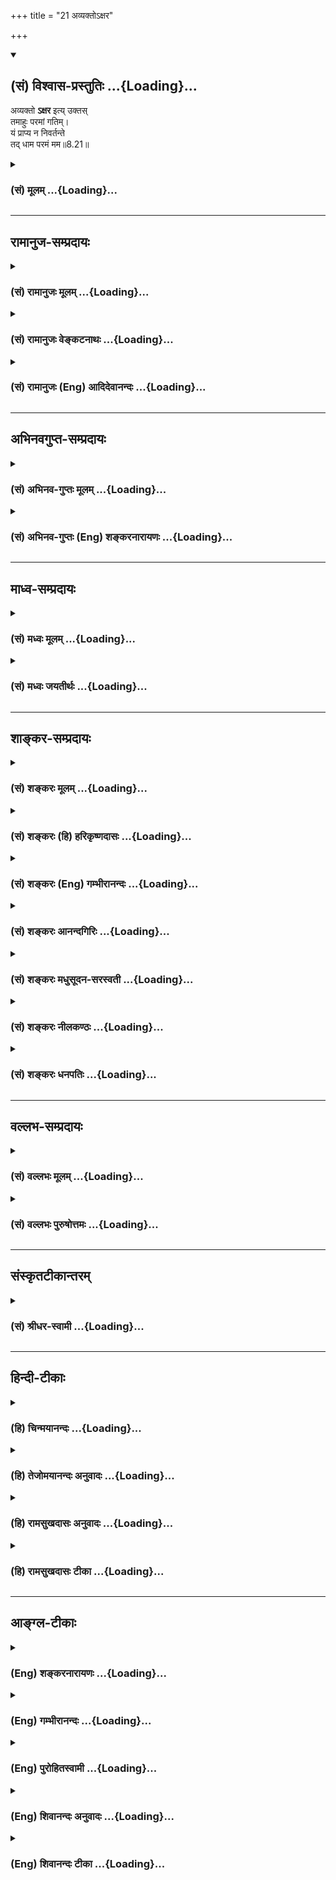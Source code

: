 +++
title = "21 अव्यक्तोऽक्षर"

+++
<div class="js_include" newlevelforh1="2" title="(सं) विश्वास-प्रस्तुतिः" unfilled url="/mahAbhAratam/shlokashaH/06-bhIShma-parva/03-bhagavad-gItA-parva/saMskRtam/vishvAsa-prastutiH/08_axara-para-brahma-yo/21_avyakto-xara.md">
<details open><summary><h2>(सं) विश्वास-प्रस्तुतिः ...{Loading}...</h2></summary>

अव्यक्तो **ऽक्षर** इत्य् उक्तस्  
तमाहुः परमां गतिम्।  
यं प्राप्य न निवर्तन्ते  
तद् धाम परमं मम॥8.21॥
</details>
</div>
<div class="js_include collapsed" newlevelforh1="3" title="(सं) मूलम्" unfilled url="/mahAbhAratam/shlokashaH/06-bhIShma-parva/03-bhagavad-gItA-parva/saMskRtam/mUlam/08_axara-para-brahma-yo/21_avyakto-xara.md">
<details><summary><h3>(सं) मूलम् ...{Loading}...</h3></summary>

अव्यक्तोऽक्षर इत्युक्तस्तमाहुः परमां गतिम्।  
यं प्राप्य न निवर्तन्ते तद्धाम परमं मम।।8.21।।
</details>
</div>


_________________
## रामानुज-सम्प्रदायः
<div class="js_include collapsed" newlevelforh1="3" title="(सं) रामानुजः मूलम्" unfilled url="/mahAbhAratam/shlokashaH/06-bhIShma-parva/03-bhagavad-gItA-parva/saMskRtam/rAmAnujaH/mUlam/08_axara-para-brahma-yo/21_avyakto-xara.md">
<details><summary><h3>(सं) रामानुजः मूलम् ...{Loading}...</h3></summary>

।।8.21।। सः **अव्यक्तः अक्षर इति उक्तः**ये त्वक्षरमनिर्देश्यमव्यक्तं
पर्युपासते। (गीता 12।3)कूटस्थोऽक्षर उच्यते।। (गीता 15।16) इत्यादिषु
**तं** वेदविदः **परमां गतिम् आहुः** अयम् एवयः प्रयाति त्यजन् देहं स याति
परमां गतिम्।। इत्यत्र परमगतिशब्दनिर्दिष्टः अक्षरः
प्रकृतिसंसर्गवियुक्तस्वरूपेण अवस्थित आत्मा इत्यर्थः।**यम्** एवंभूतं
स्वरूपेणावस्थितम् **प्राप्य न निवर्तन्ते तद् मम परमं धाम** परमं
नियमनस्थानम्। अचेतनप्रकृतिः एकं नियमनस्थानम् तत्संसृष्टरूपा जीवप्रकृतिः
द्वितीयं नियमनस्थानम् अचित्संसर्गवियुक्तं स्वरूपेणावस्थितं मुक्तस्वरूपं
परमं नियमनस्थानम् इत्यर्थः। तत् च अपुनरावृत्तिरूपम्। अथवा प्रकाशवाची
धामशब्दः प्रकाशः च इह ज्ञानम् अभिप्रेतं प्रकृतिसंसृष्टात्
परिच्छिन्नज्ञानरूपाद् आत्मनः अपरिच्छिन्नज्ञानरूपतया मुक्तस्वरूपं परं
धाम। ज्ञानिनः प्राप्यं तु तस्माद् अत्यन्तविभक्तम् इत्याह --

</details>
</div>
<div class="js_include collapsed" newlevelforh1="3" title="(सं) रामानुजः वेङ्कटनाथः" unfilled url="/mahAbhAratam/shlokashaH/06-bhIShma-parva/03-bhagavad-gItA-parva/saMskRtam/rAmAnujaH/venkaTanAthaH/08_axara-para-brahma-yo/21_avyakto-xara.md">
<details><summary><h3>(सं) रामानुजः वेङ्कटनाथः ...{Loading}...</h3></summary>

।। 8.21परः इत्यादिश्लोकद्वयस्यार्थमाह -- अथेति। अयमभिप्रायः -- भगवन्तं
प्राप्तानां पुनरावृत्तिः प्रागेवोक्ता अव्यक्तात्परत्वेन
निर्दिष्टोऽक्षरश्च जीव एव भवितुमर्हतिअपरेयमितस्त्वन्याम् \[7।5\]
इत्यादिप्रत्यभिज्ञानात् वक्तव्या च कैवल्यार्थिनामवरोहाभावादपुनरावृत्तिः।
अत एव तत्परमेवेदं श्लोकद्वयम् -- इति। अव्यक्तस्यैव पूर्वप्रकृतत्वात्
अत्रापिअव्यक्तात् इत्येव परभेदः। तस्य चापेक्षया
परशब्दान्यशब्दाभ्यामप्यन्वयः। तत्र च
पौनरुक्त्यव्युदासायोत्कृष्टत्वाभिधानमुखेन पुरुषार्थरूपत्वपरः परशब्दः। तत
एव च स्वरूपभेदस्य सिद्धत्वादन्यशब्दः प्रकारान्यत्वपरः। अतः स च
प्रकारभेदश्चेतनत्वरूप एव प्रमाणसिद्ध इत्यभिप्रायेणाह -- तस्मादिति।
भावशब्दोऽत्र पदार्थमात्रवाची। व्यक्तः इति पदच्छेदो न युक्तःअव्यक्तोऽक्षरः
इत्यत्रैवाभिधानात् दुर्ग्रहे च जीवे
व्यक्तशब्दप्रयोगानुपपत्तेरित्यभिप्रायेणाह -- केनचिदिति। ननु
जीवस्याव्यक्तत्वमयुक्तं प्रत्यक्षानुमानागमैर्यथासम्भवं तद्व्यक्तेः
अन्यथा खपुष्पत्वप्रसङ्गादित्यत्राह -- स्वसंवेद्येति। प्रमाणान्तराणि हि
साधारण्येन तत्प्रतिपादकानीति भावः। नित्यत्वे
द्वितीयाध्यायोक्तहेतुस्मरणंउत्पत्तिविनाशानर्हतयेति। भूतशब्दोऽत्र
महाभूतपरः तद्विनाशेऽप्यात्मस्थितवचनेन नित्यत्वस्यानायासादलभात्। तत्र
सर्वशब्दाभिप्रायवशादेव सकारणत्वं सकार्यत्वं च
सिद्धमित्यभिप्रायेणाहवियदादिष्विति। प्रसक्तो हि नाशो जीवे निषेध्यः
प्रसङ्गश्चात्र नश्यत्पदार्थानुप्रवेशवशात् यथा तिलेषु दह्यमानेषु
तदनुप्रविष्टं तैलमपि दह्यते ततश्च सर्वेषु भूतेषु नश्यत्स्वित्यस्यैव
सामर्थ्यलब्धमुक्तंतत्र तत्र स्थितोऽपीतियः स सर्वेषु \[  
  
मम इति सम्बन्धमात्रविधानस्य प्रागेव सिद्धेः स्थानस्य च
स्थानिसापेक्षत्वनियमात् य आत्मनि तिष्ठन् \[श.प.ब्रा.14।6।5।30\]
इत्याद्युक्तमधिष्ठेयं स्थानपर्यायं धामशब्देन
विवक्षितमित्याहनियमनस्थानमिति। अत्र किमपरं नियमनस्थानं यद्व्यवच्छेदाय
परमशब्दः इत्यत्राहअचेतनेति। अत्र परमधामत्वव्यपदेशात्परिशुद्धात्मविषयत्वं
सिद्धम् ततश्चाशुद्धो जीवोऽप्यपर एव विवक्षित इत्याहतत्संसृष्टेति। यदि
मुक्तोऽपि परमात्मपरतन्त्रः तर्हि स्वतन्त्रेण परमात्मना पुनरपि संसारगर्ते
प्रक्षिप्येतेत्यत्राहतच्चेति। अयं भावः -- अविद्यादिर्हि संसारकारणम् न तु
पारतन्त्र्यं अविद्यादेश्च प्रक्षयादीश्वरकारुण्यादीनां च स्वाभाविकत्वान्न
मुक्तस्य संसारगन्ध इत्यर्थः। यद्वा न केवलं भगवत्प्राप्तिरेव
अपुनरावृत्तिरूपा किन्तु परिशुद्धजीवप्राप्तिरपि अवरोहणाभावात्तथेति
भावः। नियमनस्थानं इत्यस्याश्रितविशेषणोपादानारुचेराहअथ वेति। अस्तु
धामशब्दस्तेजःपयार्यः प्रकाशवाची तस्य कथमत्रान्वयः इत्यत्राहप्रकाशश्चेति।
विशेषणफलितं दर्शयति -- प्रकृतिसंसृष्टादिति। प्रकाशपक्षे -- तत् परमं धाम
मम -- मच्छेषभूतम् -- इति वाक्यार्थः। यद्यपिअपरेयम् \[7।5\] इत्यादिना
प्रागेव स्वशेषत्वमुक्तम् तथापि समष्टिचेतनमात्रविषयत्वं तत्र प्रतीयते इह
तु मुक्तस्यापि स्वशेषत्वमुच्यत इत्यपौनरुक्त्यम्।  
  

</details>
</div>
<div class="js_include collapsed" newlevelforh1="3" title="(सं) रामानुजः (Eng) आदिदेवानन्दः" unfilled url="/mahAbhAratam/shlokashaH/06-bhIShma-parva/03-bhagavad-gItA-parva/saMskRtam/rAmAnujaH/english/AdidevAnandaH/08_axara-para-brahma-yo/21_avyakto-xara.md">
<details><summary><h3>(सं) रामानुजः (Eng) आदिदेवानन्दः ...{Loading}...</h3></summary>

8.20 - 8.21 Superior, as an object of human end, to this unmanifest
(Avyakta), which is inanimate Prakrti, there is another state of being,
of a kind different from this, but also called Avyakta. It has only knowledge-form and is also unmanifest. It is the self, Atman. It is unmanifest because It cannot be apprehended by any means of knowledge
(Pramanas). The meaning is that Its nature is unie and that It can be known only to Itself. That is, It can be understood only vaguely in the ordinary ways of knowing. It is eternal, namely, ever-enduring, because It is not subject to origination and annihilation. In texts like 'For those who meditate on the imperishable, undefinable, the unmanifest'
(12.3) and 'The imperishable is called the unchanging' (15.16) - that being the self. It has been called the unmanifest (Avyakta) and imperishable (Aksara); when all material elements like ether, etc., with their causes and effects are annihilated, the self is not annihilated in spite of It being found alone with all the elements. \[The elements are what constitute the bodies of beings.\] The knowers of the Vedas declare It as the highest end. The meaning is that the imperishable entity which has been denoted by the term 'highest goal' in the passage, 'Whosoever abandons the body and departs (in the manner described) reaches the highest state (Dhama)' (8.13), is the self (Atman) abiding in Its essential nature free from the contact with the Prakrti. This self,
which abides thus in Its essential nature, by attaining which It does not return, - this is My 'highest abode,' i.e., is the highest object of My control. The inanimate Prakrti is one object of My control. The animate Prakrti associated with this inanimate Prakrti is the second object of My control. The pristine nature of the freed self, free from contact with inanimate matter, is the highest object of My rule. Such is the meaning. This state is also one of non-return to Samsara. Or the term 'dhama' may signify 'luminosity'. And luminosity connotes knowledge. The essential nature of the freed self is boundless knowledge, or supreme light, which stands in contrast to the shrunken knowledge of the self, when involved in Prakrti. \[The description given above is that of Kaivalya, the state of self-luminous existence as the pure self\]. Sri Krsna now teaches that the object of attainment for the Jnanin, is totally different from this:

</details>
</div>


_________________
## अभिनवगुप्त-सम्प्रदायः
<div class="js_include collapsed" newlevelforh1="3" title="(सं) अभिनव-गुप्तः मूलम्" unfilled url="/mahAbhAratam/shlokashaH/06-bhIShma-parva/03-bhagavad-gItA-parva/saMskRtam/abhinava-guptaH/mUlam/08_axara-para-brahma-yo/21_avyakto-xara.md">
<details><summary><h3>(सं) अभिनव-गुप्तः मूलम् ...{Loading}...</h3></summary>

।।8.20 -- 8.22।। सर्वतो लोकेभ्यः पुनरावत्तिः न तु मां परमेश्वरं +++(S K omit
परमेश्वरम्)+++ प्राप्य इति स्फुटयति -- पर इत्यादि प्रतिष्ठितमित्यन्तम्।
उक्तप्रकारं कालसंकलनाविवर्जितं तु वासुदेवतत्त्वम्। व्यक्तम् सर्वानुगतम्
तत्त्वेऽपि अव्यक्तम् दुष्प्रापत्वात्। तच्च भक्तिलभ्यमित्यावेदितं प्राक्।
तत्रस्थं च एतद्विश्वं यत्खलु अविनाशिरूपं ( स्वरूपम्) सदा तथाभूतम्। तत्र
कः पुनःशब्दस्य आवृत्तिशब्दस्य चार्थः स हि मध्ये तत्स्वभावविच्छेदापेक्षः।
न च सदातनविश्वोत्तीर्णविश्वाव्यतिरिक्त -- विश्वप्रतिष्ठात्मक +++(SNK [n]
विश्वनिष्ठात्मक -- )+++ परबोधस्वातन्त्र्यस्वभावस्य श्रीपरमेश्वरस्य
तद्भावप्राप्तिः +++(N -- प्राप्तस्य)+++ \[ संभवति \] येन स्वभावविच्छेदः कोऽपि
कदाप्यस्ति \[इति कल्प्येत\]। अतो युक्तमुक्ततम् मामुपेत्य तु +++(VIII 16)+++
इति।

</details>
</div>
<div class="js_include collapsed" newlevelforh1="3" title="(सं) अभिनव-गुप्तः (Eng) शङ्करनारायणः" unfilled url="/mahAbhAratam/shlokashaH/06-bhIShma-parva/03-bhagavad-gItA-parva/saMskRtam/abhinava-guptaH/english/shankaranArAyaNaH/08_axara-para-brahma-yo/21_avyakto-xara.md">
<details><summary><h3>(सं) अभिनव-गुप्तः (Eng) शङ्करनारायणः ...{Loading}...</h3></summary>

8.21 See Comment under 8.22

</details>
</div>


_________________
## माध्व-सम्प्रदायः
<div class="js_include collapsed" newlevelforh1="3" title="(सं) मध्वः मूलम्" unfilled url="/mahAbhAratam/shlokashaH/06-bhIShma-parva/03-bhagavad-gItA-parva/saMskRtam/madhvaH/mUlam/08_axara-para-brahma-yo/21_avyakto-xara.md">
<details><summary><h3>(सं) मध्वः मूलम् ...{Loading}...</h3></summary>

।।8.20 -- 8.21।। अव्यक्तो भगवान्यं प्राप्य न निवर्तन्ते इतिमामुपेत्य
\[8।15\] इत्यस्य परामर्शात्। अव्यक्तं परमं विष्णुं इति प्रयोगाच्च गारुडे।
धाम स्वरूपं तेजस्स्वरूपंतेजस्स्वरूपं च गृहं प्राज्ञैर्धामेति गीयते
इत्यभिधानात्।

</details>
</div>
<div class="js_include collapsed" newlevelforh1="3" title="(सं) मध्वः जयतीर्थः" unfilled url="/mahAbhAratam/shlokashaH/06-bhIShma-parva/03-bhagavad-gItA-parva/saMskRtam/madhvaH/jayatIrthaH/08_axara-para-brahma-yo/21_avyakto-xara.md">
<details><summary><h3>(सं) मध्वः जयतीर्थः ...{Loading}...</h3></summary>

।।8.20 -- 8.21।। इदानीमव्यक्ताख्यात्मेति यदुक्तं तत्साधयितुमाह --
**अव्यक्त** इति। मामुपेत्य \[8।1516\] इत्युक्तार्थस्ययं प्राप्य न
निवर्तन्ते इत्यव्यक्तविषयतया परामर्शात्। न केवलमव्यक्तशब्दो युक्तिबलात्
भगवति नीयते। किन्तु वाचकस्य तस्येत्याह -- **अव्यक्तमि**ति। कथं तर्हि
भगवता व्यक्तस्य स्वस्थानत्वमुच्यते इत्यत आह -- **धामे**ति।

</details>
</div>


_________________
## शाङ्कर-सम्प्रदायः
<div class="js_include collapsed" newlevelforh1="3" title="(सं) शङ्करः मूलम्" unfilled url="/mahAbhAratam/shlokashaH/06-bhIShma-parva/03-bhagavad-gItA-parva/saMskRtam/shankaraH/mUlam/08_axara-para-brahma-yo/21_avyakto-xara.md">
<details><summary><h3>(सं) शङ्करः मूलम् ...{Loading}...</h3></summary>

।।8.21।। --,योऽसौ **अव्यक्तः अक्षरः इत्युक्तः तमेव** अक्षरसंज्ञकम्
अव्यक्तं भावम् **आहुः परमां** प्रकृष्टां **गतिम्। यं** परं भावं
**प्राप्य** गत्वा **न** **निवर्तन्ते** संसाराय तत् **धाम** स्थानं
**परमं** प्रकृष्टं **मम** विष्णोः परमं पदमित्यर्थः।। तल्लब्धेः उपायः
उच्यते --,

</details>
</div>
<div class="js_include collapsed" newlevelforh1="3" title="(सं) शङ्करः (हि) हरिकृष्णदासः" unfilled url="/mahAbhAratam/shlokashaH/06-bhIShma-parva/03-bhagavad-gItA-parva/saMskRtam/shankaraH/hindI/harikRShNadAsaH/08_axara-para-brahma-yo/21_avyakto-xara.md">
<details><summary><h3>(सं) शङ्करः (हि) हरिकृष्णदासः ...{Loading}...</h3></summary>

।।8.21।। जो वह अव्यक्त अक्षर ऐसे कहा गया है उसी अक्षर नामक अव्यक्तभावको
परम -- श्रेष्ठ गति कहते हैं। जिस परम भावको प्राप्त होकर ( मनुष्य ) फिर
संसारमें नहीं लौटते वह मेरा परम श्रेष्ठ स्थान है अर्थात् मुझ विष्णुका
परमपद है।

</details>
</div>
<div class="js_include collapsed" newlevelforh1="3" title="(सं) शङ्करः (Eng) गम्भीरानन्दः" unfilled url="/mahAbhAratam/shlokashaH/06-bhIShma-parva/03-bhagavad-gItA-parva/saMskRtam/shankaraH/english/gambhIrAnandaH/08_axara-para-brahma-yo/21_avyakto-xara.md">
<details><summary><h3>(सं) शङ्करः (Eng) गम्भीरानन्दः ...{Loading}...</h3></summary>

8.21 He Himself who has been uktah, meantioned; as avyaktah, Unmanifest;
the aksarah, Immutable; ahuh, they call; tam, Him-that very unmanifest
Reality which is termed as the Immutable; the paramam, supreme; gatim,
Goal. Tat, That; is the paramam, supreme; dhama, abode, i.e. the supreme
State; mama, of Mine, of Visnu; yam prapya, reaching which Reality; na
nivartante, they do not return to the worldly state. The means for
gaining That is being stated:

</details>
</div>
<div class="js_include collapsed" newlevelforh1="3" title="(सं) शङ्करः आनन्दगिरिः" unfilled url="/mahAbhAratam/shlokashaH/06-bhIShma-parva/03-bhagavad-gItA-parva/saMskRtam/shankaraH/AnandagiriH/08_axara-para-brahma-yo/21_avyakto-xara.md">
<details><summary><h3>(सं) शङ्करः आनन्दगिरिः ...{Loading}...</h3></summary>

।।8.21।। यथोक्तेऽव्यक्ते भावे श्रुतिसंमतिमाह -- **अव्यक्त इति।** तस्य
परमगतित्वं साधयति -- **यं प्राप्येति।** योऽसावव्यक्तो भावोऽत्र दर्शितः
सयेनाक्षरं पुरुषं वेद सत्यम् इत्यादिश्रुतावक्षर इत्युक्तस्तं वाक्षरं
भावं परमां गतिंपुरुषान्न परं किंचित्सा काष्ठा सा परा गतिः इत्याद्याः
श्रुतयो वदन्तीत्याह -- **योऽसाविति।** परमपुरुषस्य परमगतित्वमुक्तं
व्यनक्ति -- **यं भावमिति।**तद्विष्णोः परमं पदम् इति श्रुतिमत्र संवादयति
-- **तद्धामेति।**

</details>
</div>
<div class="js_include collapsed" newlevelforh1="3" title="(सं) शङ्करः मधुसूदन-सरस्वती" unfilled url="/mahAbhAratam/shlokashaH/06-bhIShma-parva/03-bhagavad-gItA-parva/saMskRtam/shankaraH/madhusUdana-sarasvatI/08_axara-para-brahma-yo/21_avyakto-xara.md">
<details><summary><h3>(सं) शङ्करः मधुसूदन-सरस्वती ...{Loading}...</h3></summary>

।।8.21।। यो भाव इहाव्यक्त इत्यक्षर इति चोक्तोऽन्यत्रापि श्रुतिषु स्मृतिषु
च तं भावमाहुः श्रुतयः स्मृतयश्चपुरुषान्न परं किंचित्सा काष्ठा सा परा
गतिः इत्याद्याः। परमामुत्पत्तिविनाशशून्यस्वप्रकाशपरमानन्दरूपां गतिं
पुरुषार्थविश्रान्तिम्। यं भावं प्राप्य न पुनः निवर्तन्ते संसाराय तद्धाम
स्वरूपं मम विष्णोः परमं सर्वोत्कृष्टम्। मम धामेति राहोः शिर
इतिवद्भेदकल्पनया षष्ठी। अतोऽहमेव परमा गतिरित्यर्थः।

</details>
</div>
<div class="js_include collapsed" newlevelforh1="3" title="(सं) शङ्करः नीलकण्ठः" unfilled url="/mahAbhAratam/shlokashaH/06-bhIShma-parva/03-bhagavad-gItA-parva/saMskRtam/shankaraH/nIlakaNThaH/08_axara-para-brahma-yo/21_avyakto-xara.md">
<details><summary><h3>(सं) शङ्करः नीलकण्ठः ...{Loading}...</h3></summary>

।।8.21।। अव्यक्तो न व्यज्यत इति दृश्यत्वं निरस्तम्। अक्षरोऽश्नुते
व्याप्नोतीति त्रिविधपरिच्छेदशून्यत्वमुक्तम्। तं भावं परमां गतिम्।
ब्रह्मलोकान्ता गतिरपरमा। कार्यत्वात्। इयं तु परमा। कार्यकराणातीतत्वात्।
आहुःएषास्य परमा गतिः इत्यादयः श्रुतयः। यं भावं प्राप्य न निवर्तन्ते पुनः
संसारे न पतन्ति तदिति विधेयापेक्षं क्लीबत्वम्। स एव मम विष्णोः
परममुपाध्यस्पृष्टं धाम प्रकाशःतद्विष्णोः परमं पदम् इति श्रुतिप्रसिद्धं
निष्कलं ब्रह्म।

</details>
</div>
<div class="js_include collapsed" newlevelforh1="3" title="(सं) शङ्करः धनपतिः" unfilled url="/mahAbhAratam/shlokashaH/06-bhIShma-parva/03-bhagavad-gItA-parva/saMskRtam/shankaraH/dhanapatiH/08_axara-para-brahma-yo/21_avyakto-xara.md">
<details><summary><h3>(सं) शङ्करः धनपतिः ...{Loading}...</h3></summary>

।।8.21।। योऽसौ अव्यक्तोऽक्षर इत्युक्तस्तमाहुः परमां गतिम्एतद्वै तदक्षरं
गार्गि ब्राह्मणा अभिवदन्ति अस्थूलमनणुएतस्य वाऽक्षरस्य प्रशासने गार्गि
सूर्याचन्द्रमसौ विधृतौ तिष्ठतः। एतस्मिन्नु खल्वक्षरे गार्गि आकाश ओतश्च
प्रोतश्चपुरुषान्न परं किंचित्सा काष्ठा सा परा गतिः
इत्यादिश्रुतयस्तमेवाक्षरसंज्ञकं अव्यक्तं भावे परमां प्रकृष्टां गतिं
प्राप्यमाहुः। यं प्राप्यं भावं प्राप्य गत्वा पुनः संसाराय न निवर्तन्ते।
जन्ममरणादिरुपां संसृतिं न प्राप्नुवन्ति। मम विषणोः परब्रह्मणः तत्परमं
सर्वोत्कृष्टं धाम स्थानंतद्विष्णोः परमं पदम् इति श्रुतेः। श्रुतावत्र च
राहोः शिर इतिवदभेदेऽपि भेदकल्पनया षष्ठी। अतोऽहमेव मोक्षाख्यं परमं
स्थानमित्यर्थः।

</details>
</div>


_________________
## वल्लभ-सम्प्रदायः
<div class="js_include collapsed" newlevelforh1="3" title="(सं) वल्लभः मूलम्" unfilled url="/mahAbhAratam/shlokashaH/06-bhIShma-parva/03-bhagavad-gItA-parva/saMskRtam/vallabhaH/mUlam/08_axara-para-brahma-yo/21_avyakto-xara.md">
<details><summary><h3>(सं) वल्लभः मूलम् ...{Loading}...</h3></summary>

।।8.21।। तथापि सोऽव्यक्तोऽक्षर इत्युक्तः। न चाव्यक्तशब्देन जीवः
प्रकृतिर्वाऽभिधेयायं प्राप्य न निवर्त्तन्ते इत्युक्तत्वात् जीवादौ
तथात्वासम्भवात् तथा सति नित्यमुक्तत्वापत्त्या
शास्त्रसाधनादिवैफल्यापत्तेश्च। अतएव ज्ञानमार्गीयाणां तत्प्राप्तिरेव
मुक्तिरिति तदाह -- तमाहुः परमां गतिमिति। मम पुरुषोत्तमस्याधिष्ठानभूतं च
तदित्याह -- परमं मम धामेति वैकुण्ठभुवनं तेजश्च प्रकाशात्मकम्सत्यं
ज्ञानमनन्तं यद्ब्रह्म ज्योतिः सनातनम्। ते तु ब्रह्मह्रदं नीता मग्नाः
कृष्णेन चोद्धृताः। ददृशुर्ब्रह्मणो लोकं इत्यादिवाक्यात् ततो
भूतप्रकृतिवियुक्तात्मा गुणातिगो द्युभ्वाद्यायतनोऽनन्तरूपोऽगणितानन्दः
सर्वधर्माश्रयः पुरुषप्रकृतिको ब्रह्मपदवाच्योऽक्षरोऽध्यात्मरूपं
पुरुषोत्तमस्य धामतदाहुरक्षरं ब्रह्म सर्वकारणकारणम्। विष्णोर्धाम परं
साक्षात् पुरुषस्य महात्मनः। इति वाक्यात्। सोऽयं ससाधनज्ञानलभ्यः अहं तु न
तथाऽहैतुकभक्तिलभ्यत्वादित्याह।

</details>
</div>
<div class="js_include collapsed" newlevelforh1="3" title="(सं) वल्लभः पुरुषोत्तमः" unfilled url="/mahAbhAratam/shlokashaH/06-bhIShma-parva/03-bhagavad-gItA-parva/saMskRtam/vallabhaH/puruShottamaH/08_axara-para-brahma-yo/21_avyakto-xara.md">
<details><summary><h3>(सं) वल्लभः पुरुषोत्तमः ...{Loading}...</h3></summary>

  
  
।।8.21।। एवमव्यक्तपरस्वरूपमुक्त्वा ज्ञानार्थं विशिनष्टि -- अव्यक्त इति।
अव्यक्तः अप्रकटः ज्ञातुभशक्यो यो भावः स अक्षरः न क्षरति न चलति
मच्चरणांशरूप इत्युक्तः तमक्षरं वेदादिविदः परमां परस्य अनुमेयां गतिमाहुः।
ननु ते तस्य परमगतित्वं कुतो वदन्ति। इत्याशङ्क्याह -- यं प्राप्य न
निवर्तन्ते इति। यत्स्थानं प्राप्य न निवर्तन्ते पुनर्जन्मानो न भवन्ति
अतस्तथा वदन्तीत्यर्थः। तथात्वं तस्य स्वसम्बन्धादित्याह -- तदिति।
तदक्षरात्मकं मम परममुत्कृष्टं धाम गृहमित्यर्थः। मद्गृहत्वात्
पुनरावृत्तिर्न भवतीति भावः।  
  

</details>
</div>


_________________
## संस्कृतटीकान्तरम्
<div class="js_include collapsed" newlevelforh1="3" title="(सं) श्रीधर-स्वामी" unfilled url="/mahAbhAratam/shlokashaH/06-bhIShma-parva/03-bhagavad-gItA-parva/saMskRtam/shrIdhara-svAmI/08_axara-para-brahma-yo/21_avyakto-xara.md">
<details><summary><h3>(सं) श्रीधर-स्वामी ...{Loading}...</h3></summary>

।।8.21।। अविनाशे प्रमाणं दर्शयन्नाह **-- अव्यक्त इति।** यो भावः
अव्यक्तोऽतीन्द्रियोऽक्षरः प्रवेशनाशशून्य इतितथाऽक्षरात्संभवतीह विश्वम्
इत्यादिश्रुतिष्वक्षर इत्युक्तः तं परमां गतिं गम्यं
पुरुषार्थमाहुःपुरुषान्न परं किंचित्सा काष्ठा सा परा गतिः इत्यादिश्रुतयः।
परमगतित्वमेवाह -- यं प्राप्य न निवर्तन्त इति। तच्च ममैव धाम स्वरूपम्।
ममैवेत्युपचारे षष्ठी राहोः शिर इतिवत्। अतोऽहमेव परमा गतिरित्यर्थः।

</details>
</div>


_________________
## हिन्दी-टीकाः
<div class="js_include collapsed" newlevelforh1="3" title="(हि) चिन्मयानन्दः" unfilled url="/mahAbhAratam/shlokashaH/06-bhIShma-parva/03-bhagavad-gItA-parva/hindI/chinmayAnandaH/08_axara-para-brahma-yo/21_avyakto-xara.md">
<details><summary><h3>(हि) चिन्मयानन्दः ...{Loading}...</h3></summary>

।।8.21।। पूर्व श्लोक में जिसे सनातन अव्यय भाव कहा गया है जो अविनाशी रहता
हैं उसे ही यहाँ अक्षर शब्द से इंगित किया गया है। अध्याय के प्रारम्भ में
कहा गया था कि अक्षर तत्त्व ब्रह्म है जो समस्त विश्व का अधिष्ठान है। ँ़
या प्रणव उस ब्रह्म का वाचक या सूचक है जिस पर हमें ध्यान करने का उपदेश
दिया गया था। यह अविनाशी चैतन्य स्वरूप आत्मा ही अव्यक्त प्रकृति को सत्ता
एवं चेतनता प्रदान करता है जिसके कारण प्रकृति इस वैचित्र्यपूर्ण सृष्टि को
व्यक्त करने में समर्थ होती है। यह सनातन अव्यक्त अक्षर आत्मतत्त्व ही
मनुष्य के लिए प्राप्त करने योग्य पररम लक्ष्य है। संसार में जो कोई भी
स्थिति या लक्ष्य हम प्राप्त करते हैं उससे बारम्बार लौटना पड़ता है। संसार
शब्द का अर्थ ही है वह जो निरन्तर बदलता रहता है। निद्रा कोई जीवन का अन्त
नहीं वरन् दो कर्मप्रधान जाग्रत अवस्थाओं के मध्य का विश्राम काल है उसी
प्रकार मृत्यु भी जीवन की समाप्ति नहीं है। प्रायः वह जीव के दो विभिन्न
शरीर धारण करने के मध्य का अव्यक्त अवस्था में विश्राम का क्षण होता है। यह
पहले ही बताया जा चुका है कि ब्रह्मलोक तक के सभी लोक पुनरावर्ती हैं जहाँ
से जीवों को पुनः अपनी वासनाओं के क्षय के लिए शरीर धारण करने पड़ते हैं।
पुनर्जन्म दुःखालय कहा गया है इसलिए परम आनन्द का लक्ष्य वही होगा जहाँ से
संसार का पुनरावर्तन नहीं होता। प्रायः वेदान्त के जिज्ञासु विद्यार्थी
प्रश्न पूछते हैं कि आत्मसाक्षात्कार के पश्चात् पुनरावर्तन क्यों नहीं
होगा यद्यपि ऐसा प्रश्न पूछना स्वाभाविक ही है तथापि वह क्षण भर के परीक्षण
के समक्ष टिक नहीं सकता। सामान्यतः कारण की खोज उसी के सम्बन्ध में की जाती
है जो वस्तु उत्पन्न होती है या जो घटना घटित होती हैं और न कि उसके
सम्बन्ध में जो अनुत्पन्न या अघटित है कोई मुझे उत्सुकता से यह नहीं पूछता
कि मैं अस्पताल में क्यों नहीं हूँ जबकि अस्पताल में जाने पर उसका कारण
जानना उचित हो सकता है। हम यह पूछ सकते हैं कि अनन्त ब्रह्म परिच्छिन्न
कैसे बन गया परन्तु इस प्रश्न का कोई औचित्य ही सिद्ध नहीं होता कि अनन्त
वस्तु पुनः परिच्छिन्न क्यों नहीं बनेगी यह प्रश्न अत्युक्तिक इसलिए है कि
यदि वस्तु अनन्तस्वरूप है तो वह न कभी परिच्छिन्न बनी थी और न कभी भविष्य
में बन सकती है। एक छोटीसी बालिका को हम वैवाहिक जीवन के शारीरिक और भावुक
पक्ष के सुखों का वर्णन करके नहीं बता सकते हैं और न समझा सकते हैं। उसमें
उस विषय को समझने की शारीरिक और मानसिक परिपक्वता नहीं होती। बचपन में वह
केवल यह चाहती है कि उसकी माँ उसका विवाह करे परन्तु वही बालिका युवावस्था
में पदार्पण करने पर उस विषय को समझने योग्य बन जाती है। इसी कारण अन्तःकरण
की अशुद्धि रूप गोबर के ढेर के अशुद्ध वातावरण में पड़ा हुआ व्यक्ति खुले
आकाश में मन्दमन्द प्रवाहित समीर की सुगन्ध को कभी नहीं जान सकता। जब वह
व्यक्ति उपदिष्ट ध्यानविधि के अभ्यास से उपाधियों के साथ हुए मिथ्या
तादात्म्य को दूर कर देता है तब वह अपने शुद्ध अनन्तस्वरूप का साक्षात्
अनुभव करता है। स्वप्न से जागने पर ही स्वप्न के मिथ्यात्व का बोध होता है
अन्यथा नहीं और एक बार जाग्रत् अवस्था में आने के पश्चात् स्वप्न के सुख और
दुःख के प्रभाव से मनुष्य सर्वथा मुक्त हो जाता है। यहाँ शुद्ध चैतन्यस्वरूप
आत्मा को महर्षि व्यास जी ने काव्यात्मक शैली द्वारा श्रीकृष्ण के निवास
स्थान के रूप में वर्णित किया है तद्धाम परमं मम। अनेक स्थलों पर यह स्पष्ट
किया गया है कि गीता में भगवान् श्रीकृष्ण मैं शब्द का प्रयोग आत्मस्वरूप
की दृष्टि से करते हैं। अतः यहाँ भी धाम शब्द से किसी स्थान विशेष से
तात्पर्य नहीं वरन् उनके स्वरूप से ही है। यह आत्मानुभूति ही साधक का
लक्ष्य है जो उसके लिए सदैव उपलब्ध भी है। ध्यान द्वारा परम दिव्य पुरुष की
प्राप्ति के प्रकरण में इसका विस्तृत वर्णन किया जा चुका है। अब उस परम धाम
की उपलब्धि का साक्षात् उपाय बताते हैं --

</details>
</div>
<div class="js_include collapsed" newlevelforh1="3" title="(हि) तेजोमयानन्दः अनुवादः" unfilled url="/mahAbhAratam/shlokashaH/06-bhIShma-parva/03-bhagavad-gItA-parva/hindI/tejomayAnandaH/anuvAdaH/08_axara-para-brahma-yo/21_avyakto-xara.md">
<details><summary><h3>(हि) तेजोमयानन्दः अनुवादः ...{Loading}...</h3></summary>

।।8.21।। जो अव्यक्त अक्षर कहा गया है, वही परम गति (लक्ष्य) है। जिसे
प्राप्त होकर (साधकगण) पुनः (संसार को) नहीं लौटते, वह मेरा परम धाम है।।

</details>
</div>
<div class="js_include collapsed" newlevelforh1="3" title="(हि) रामसुखदासः अनुवादः" unfilled url="/mahAbhAratam/shlokashaH/06-bhIShma-parva/03-bhagavad-gItA-parva/hindI/rAmasukhadAsaH/anuvAdaH/08_axara-para-brahma-yo/21_avyakto-xara.md">
<details><summary><h3>(हि) रामसुखदासः अनुवादः ...{Loading}...</h3></summary>

।।8.21।। उसीको अव्यक्त और अक्षर कहा गया है और उसीको परमगति कहा गया है
तथा जिसको प्राप्त होनेपर जीव फिर लौटकर नहीं आते, वह मेरा परमधाम है।

</details>
</div>
<div class="js_include collapsed" newlevelforh1="3" title="(हि) रामसुखदासः टीका" unfilled url="/mahAbhAratam/shlokashaH/06-bhIShma-parva/03-bhagavad-gItA-parva/hindI/rAmasukhadAsaH/TIkA/08_axara-para-brahma-yo/21_avyakto-xara.md">
<details><summary><h3>(हि) रामसुखदासः टीका ...{Loading}...</h3></summary>

।।8.21।।***व्याख्या--*'अव्यक्तोऽक्षर ৷৷. तद्धाम परमं मम'--**भगवान्ने
सातवें अध्यायके अट्ठाईसवें, उन्तीसवें और तीसवें श्लोकमें जिसको
**'माम्',** कहा है तथा आठवें अध्यायके तीसरे श्लोकमें **'अक्षरं
ब्रह्म',** चौथे श्लोकमें **'अधियज्ञः',** पाँचवें और सातवें श्लोकमें
**'माम्',** आठवें श्लोकमें **'परमं पुरुषं दिव्यम्',** नवें श्लोकमें
**'कविं पुराणमनुशासितारम्'** आदि, तेरहवें, चौदहवें, पन्द्रहवें और
सोलहवें श्लोकमें **'माम्',** बीसवें श्लोकमें,**'अव्यक्तः'** और
**'सनातनः'** कहा है, उन सबकी एकता करते हुए भगवान् कहते हैं कि उसीको
अव्यक्त और अक्षर कहते हैं तथा उसीको परमगति अर्थात् सर्वश्रेष्ठ गति कहते
हैं; और जिसको प्राप्त होनेपर जीव फिर लौटकर नहीं आते, वह मेरा परमधाम है
अर्थात् मेरा सर्वोत्कृष्ट स्वरूप है। इस प्रकार जिस प्रापणीय वस्तुको अनेक
रूपोंमें कहा गया है, उसकी यहाँ एकता की गयी है। ऐसे ही चौदहवें अध्यायके
सत्ताईसवें श्लोकमें भी 'ब्रह्म, अविनाशी, अमृत, शाश्वत धर्म और ऐकान्तिक
सुखका आश्रय मैं हूँ' ऐसा कहकर भगवान्ने प्रापणीय वस्तुकी एकता की
है। लोगोंकी ऐसी धारणा रहती है कि सगुण-उपासनाका फल दूसरा है और
निर्गुण-उपासनाका फल दूसरा है। ,इस धारणाको दूर करनेके लिये इस श्लोकमें
सबकी एकताका वर्णन किया गया है। मनुष्योंकी रुचि, विश्वास और योग्यताके
अनुसार उपासनाके भिन्न-भिन्न प्रकार होते हैं, पर उनके अन्तिम फलमें कोई
फरक नहीं होता। सबका प्रापणीय तत्त्व एक ही होता है। जैसे भोजनके प्राप्त न
होनेपर अभावकी और प्राप्त होनेपर तृप्तिकी एकता होनेपर भी भोजनके
पदार्थोंमें भिन्नता रहती है, ऐसे ही परमात्माके प्राप्त न होनेपर अभावकी
और प्राप्त होनेपर पूर्णताकी एकता होनेपर भी उपासनाओंमें भिन्नता रहती है।
तात्पर्य यह हुआ कि उस परमात्माको चाहे सगुण-निराकार मानकर उपासना करें,
चाहे निर्गुण-निराकार मानकर उपासना करें और चाहे सगुण-साकार मानकर उपासना
करें, अन्तमें सबको एक ही परमात्माकी प्राप्ति होती है।

</details>
</div>


_________________
## आङ्ग्ल-टीकाः
<div class="js_include collapsed" newlevelforh1="3" title="(Eng) शङ्करनारायणः" unfilled url="/mahAbhAratam/shlokashaH/06-bhIShma-parva/03-bhagavad-gItA-parva/english/shankaranArAyaNaH/08_axara-para-brahma-yo/21_avyakto-xara.md">
<details><summary><h3>(Eng) शङ्करनारायणः ...{Loading}...</h3></summary>

8.21. \[The scriptures\] speak of This as Unmanifest and Changeless and declare This is to be the highest Goal. Having attained which people do not return, this is My highest abode.

</details>
</div>
<div class="js_include collapsed" newlevelforh1="3" title="(Eng) गम्भीरानन्दः" unfilled url="/mahAbhAratam/shlokashaH/06-bhIShma-parva/03-bhagavad-gItA-parva/english/gambhIrAnandaH/08_axara-para-brahma-yo/21_avyakto-xara.md">
<details><summary><h3>(Eng) गम्भीरानन्दः ...{Loading}...</h3></summary>

8.21 He who has been mentioned as the Unmanifested, the Immutable, they call Him the supreme Goal. That is the supreme abode of Mine, reaching which they do not return.

</details>
</div>
<div class="js_include collapsed" newlevelforh1="3" title="(Eng) पुरोहितस्वामी" unfilled url="/mahAbhAratam/shlokashaH/06-bhIShma-parva/03-bhagavad-gItA-parva/english/purohitasvAmI/08_axara-para-brahma-yo/21_avyakto-xara.md">
<details><summary><h3>(Eng) पुरोहितस्वामी ...{Loading}...</h3></summary>

8.21 The wise say that the Unmanifest and Indestructible is the highest goal of all; when once That is reached, there is no return. That is My Blessed Home.

</details>
</div>
<div class="js_include collapsed" newlevelforh1="3" title="(Eng) शिवानन्दः अनुवादः" unfilled url="/mahAbhAratam/shlokashaH/06-bhIShma-parva/03-bhagavad-gItA-parva/english/shivAnandaH/anuvAdaH/08_axara-para-brahma-yo/21_avyakto-xara.md">
<details><summary><h3>(Eng) शिवानन्दः अनुवादः ...{Loading}...</h3></summary>

8.21 What is called the Unmanifested and the Imperishable, That they say is the highest goal. They who reach It do not return (to this Samsara).
That is My highest abode (place or state).

</details>
</div>
<div class="js_include collapsed" newlevelforh1="3" title="(Eng) शिवानन्दः टीका" unfilled url="/mahAbhAratam/shlokashaH/06-bhIShma-parva/03-bhagavad-gItA-parva/english/shivAnandaH/TIkA/08_axara-para-brahma-yo/21_avyakto-xara.md">
<details><summary><h3>(Eng) शिवानन्दः टीका ...{Loading}...</h3></summary>

8.21 अव्यक्तः unmanifested; अक्षरः imperishable; इति thus; उक्तः called;
तम् That; आहुः (they) say; परमाम् the highest; गतिम् goal (path); यम्
which; प्राप्य having reached; न not; निवर्तन्ते return; तत् that; धाम
abode (place or state); परमम् highest; मम My.Commentary Para Brahman is called the Unmanifested because It cannot be perceived by the senses. It is called the Imperishable also. It is allpervading; allpermeating and interpenetrating. Para Brahman is the highest Goal. There is nothing higher than It. This is the true nondual state free from all sorts of limiting adjuncts. The attainment of Brahmaloka (the region of the Creator) etc.; is inferior to this. Only by realising the Self is one liberated from Samsara. (Cf.XII.3;XV.6)

</details>
</div>
